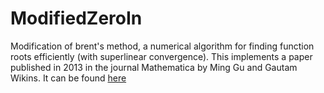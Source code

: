 # ModifiedZeroIn
Modification of brent's method, a numerical algorithm for finding function roots efficiently (with superlinear convergence). This implements a paper published in 2013 in the journal Mathematica by Ming Gu and Gautam Wikins. It can be found [here](https://dl.acm.org/doi/abs/10.1007/s00211-012-0480-x)
